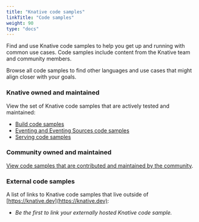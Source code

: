 ```yaml
---
title: "Knative code samples"
linkTitle: "Code samples"
weight: 90
type: "docs"
---
```


Find and use Knative code samples to help you get up and running with common use
cases. Code samples include content from the Knative team and community members.

Browse all code samples to find other languages and use cases that might align
closer with your goals.

### Knative owned and maintained

View the set of Knative code samples that are actively tested and maintained:

- [Build code samples](./build/samples.md)
- [Eventing and Eventing Sources code samples](./eventing/samples/)
- [Serving code samples](./serving/samples/README.md)

### Community owned and maintained

[View code samples that are contributed and maintained by the community](../community/samples/README.md).

### External code samples

A list of links to Knative code samples that live outside of
[https://knative.dev](https://knative.dev):

- _Be the first to link your externally hosted Knative code sample._
